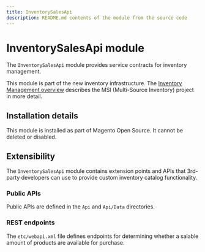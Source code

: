 ```yaml
---
title: InventorySalesApi
description: README.md contents of the module from the source code
---
```


# InventorySalesApi module

The `InventorySalesApi` module provides service contracts for inventory management.

This module is part of the new inventory infrastructure. The
[Inventory Management overview](https://devdocs.magento.com/guides/v2.4/inventory/index.html)
describes the MSI (Multi-Source Inventory) project in more detail.

## Installation details

This module is installed as part of Magento Open Source. It cannot be deleted or disabled.

## Extensibility

The `InventorySalesApi` module contains extension points and APIs that 3rd-party developers
can use to provide custom inventory catalog functionality.

### Public APIs

Public APIs are defined in the `Api` and `Api/Data` directories.

### REST endpoints

The `etc/webapi.xml` file defines endpoints for determining whether a salable amount of products are available for purchase.

